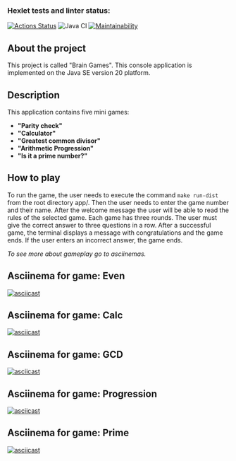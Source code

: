 ### Hexlet tests and linter status:
[![Actions Status](https://github.com/gpiento/java-project-lvl1/workflows/hexlet-check/badge.svg)](https://github.com/gpiento/java-project-lvl1/actions)
![Java CI](https://github.com/hexlet-boilerplates/java-package/workflows/Java%20CI/badge.svg)
[![Maintainability](https://api.codeclimate.com/v1/badges/5f917a5cde2b3ae8316b/maintainability)](https://codeclimate.com/github/gpiento/java-project-lvl1/maintainability)

## About the project
This project is called "Brain Games".
This console application is implemented on the Java SE version 20 platform.

## Description
This application contains five mini games:
* **"Parity check"**
* **"Calculator"**
* **"Greatest common divisor"**
* **"Arithmetic Progression"**
* **"Is it a prime number?"**

## How to play
To run the game, the user needs to execute the command `make run-dist` from the root directory app/. Then the user needs to enter the game number and their name. After the welcome message the user will be able to read the rules of the selected game.
Each game has three rounds. The user must give the correct answer to three questions in a row. After a successful game, the terminal displays a message with congratulations and the game ends. If the user enters an incorrect answer, the game ends.

*To see more about gameplay go to asciinemas.*

## Asciinema for game: Even
[![asciicast](https://asciinema.org/a/3Pb1PxQa7GH8otOvoOXaO1GVJ.svg)](https://asciinema.org/a/3Pb1PxQa7GH8otOvoOXaO1GVJ)

## Asciinema for game: Calc
[![asciicast](https://asciinema.org/a/lpwJv8hzilyYHyJgwMUfIn8P0.svg)](https://asciinema.org/a/lpwJv8hzilyYHyJgwMUfIn8P0)

## Asciinema for game: GCD
[![asciicast](https://asciinema.org/a/ap1aBXU8uv0IUggzcwPtzdfLt.svg)](https://asciinema.org/a/ap1aBXU8uv0IUggzcwPtzdfLt)

## Asciinema for game: Progression
[![asciicast](https://asciinema.org/a/IoUWwyTsKFliufXfTqlu9mFbn.svg)](https://asciinema.org/a/IoUWwyTsKFliufXfTqlu9mFbn)

## Asciinema for game: Prime
[![asciicast](https://asciinema.org/a/PnBnzksw3XM01mHEfbPmgKxgE.svg)](https://asciinema.org/a/PnBnzksw3XM01mHEfbPmgKxgE)

